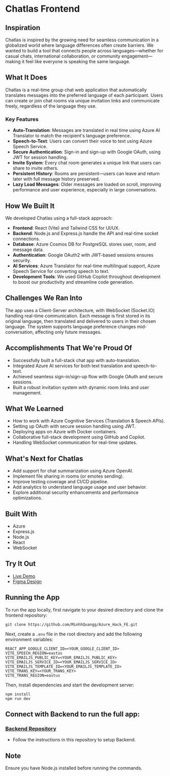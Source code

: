 # Chatlas Frontend

## Inspiration
Chatlas is inspired by the growing need for seamless communication in a globalized world where language differences often create barriers. We wanted to build a tool that connects people across languages—whether for casual chats, international collaboration, or community engagement—making it feel like everyone is speaking the same language.

## What It Does
Chatlas is a real-time group chat web application that automatically translates messages into the preferred language of each participant. Users can create or join chat rooms via unique invitation links and communicate freely, regardless of the language they use.

### Key Features
- **Auto-Translation**: Messages are translated in real time using Azure AI Translator to match the recipient's language preference.
- **Speech-to-Text**: Users can convert their voice to text using Azure Speech Service.
- **Secure Authentication**: Sign-in and sign-up with Google OAuth, using JWT for session handling.
- **Invite System**: Every chat room generates a unique link that users can share to invite others.
- **Persistent History**: Rooms are persistent—users can leave and return later with full message history preserved.
- **Lazy Load Messages**: Older messages are loaded on scroll, improving performance and user experience, especially in large conversations.

## How We Built It
We developed Chatlas using a full-stack approach:

- **Frontend**: React (Vite) and Tailwind CSS for UI/UX.
- **Backend**: Node.js and Express.js handle the API and real-time socket connections.
- **Database**: Azure Cosmos DB for PostgreSQL stores user, room, and message data.
- **Authentication**: Google OAuth2 with JWT-based sessions ensures security.
- **AI Services**: Azure Translator for real-time multilingual support, Azure Speech Service for converting speech to text.
- **Development Tools**: We used GitHub Copilot throughout development to boost our productivity and streamline code generation.

## Challenges We Ran Into
The app uses a Client-Server architecture, with WebSocket (Socket.IO) handling real-time communication. Each message is first stored in its original language, then translated and delivered to users in their chosen language. The system supports language preference changes mid-conversation, affecting only future messages.

## Accomplishments That We're Proud Of
- Successfully built a full-stack chat app with auto-translation.
- Integrated Azure AI services for both text translation and speech-to-text.
- Achieved seamless sign-in/sign-up flow with Google OAuth and secure sessions.
- Built a robust invitation system with dynamic room links and user management.

## What We Learned
- How to work with Azure Cognitive Services (Translation & Speech APIs).
- Setting up OAuth with secure session handling using JWT.
- Deploying apps on Azure with Docker containers.
- Collaborative full-stack development using GitHub and Copilot.
- Handling WebSocket communication for real-time updates.

## What's Next for Chatlas
- Add support for chat summarization using Azure OpenAI.
- Implement file sharing in rooms (or emotes sending).
- Improve testing coverage and CI/CD pipeline.
- Add analytics to understand language usage and user behavior.
- Explore additional security enhancements and performance optimizations.

## Built With
- Azure
- Express.js
- Node.js
- React
- WebSocket

## Try It Out
- [Live Demo](https://www.youtube.com/watch?v=Q3Jx4viHm-g)
- [Figma Design](https://www.figma.com/design/ASHnFz7S1Fb0QeD3OFd9yf/Azure-AI-Hackathon?node-id=0-1&p=f&t=VsNwiJKGRJSAzFw0-0)

## Running the App
To run the app locally, first navigate to your desired directory and clone the frontend repository:

```
git clone https://github.com/MinhhQuangg/Azure_Hack_FE.git
```

Next, create a `.env` file in the root directory and add the following environment variables:

```
REACT_APP_GOOGLE_CLIENT_ID=<YOUR_GOOGLE_CLIENT_ID>
VITE_SPEECH_REGION=eastus
VITE_EMAILJS_PUBLIC_KEY=<YOUR_EMAILJS_PUBLIC_KEY>
VITE_EMAILJS_SERVICE_ID=<YOUR_EMAILJS_SERVICE_ID>
VITE_EMAILJS_TEMPLATE_ID=<YOUR_EMAILJS_TEMPLATE_ID>
VITE_TRANS_KEY=<YOUR_TRANS_KEY>
VITE_TRANS_REGION=eastus
```

Then, install dependencies and start the development server:

```
npm install
npm run dev
```

## Connect with Backend to run the full app:
### [Backend Repository](https://github.com/MinhhQuangg/Azure_App_BE)
- Follow the instructions in this repository to setup Backend.

## Note
Ensure you have Node.js installed before running the commands.
